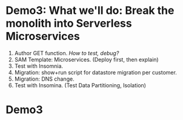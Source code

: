 # Demo3: What we'll do: Break the monolith into Serverless Microservices
1. Author GET function. *How to test, debug?*
2. SAM Template: Microservices. (Deploy first, then explain)
3. Test with Insomnia.
4. Migration: show+run script for datastore migration per customer.
5. Migration: DNS change. 
6. Test with Insomina. (Test Data Partitioning, Isolation)

# Demo3
<!-- * Initialize Amplify
```shell
amplify init #prompts + takes 1 min
```
* Create Amazon Cognito User Pool
```shell
amplify add auth #prompts
amplify push #takes 3 min: Go through Amplify Docs.
```
* Configure App with Amplify
```js
import Amplify, { Auth } from 'aws-amplify';
import aws_exports from './aws-exports';
Amplify.configure(aws_exports);
```
* Add Cognito's Authenticator Component (withAuthenticator HOC) Go to "Using Components in React".
```js
import { withAuthenticator } from 'aws-amplify-react';
...
export default withAuthenticator(App);
```
* Using Cognito's session info instead of Basic Auth. Hide App.js Line 37 and unhide Lines 40-46

* Remove Previous Login Button. Header.js lines 27-29.

* Modify Backend code. Hide Basic Auth Auth.js lines 11-16, unhide line 19. Explain cognito.js

* Deploy App - takes 5 minutes.
```shell
cd ../../demos
./updateapp1withcognito.sh
``` -->
